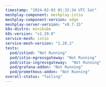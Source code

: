 ```yaml
---
timestamp: "2024-02-03 01:32:34 UTC Sat"
meshplay-component: meshplay-istio
meshplay-component-version: edge
meshplay-server-version: "v0.7.15"
k8s-distro: minikube
k8s-version: "v1.29.0"
service-mesh: istio
service-mesh-version: "1.20.2"
tests:
  pod/istiod: "Not Running"
  pod/istio-egressgateway: "Not Running"
  pod/istio-ingressgateway:  "Not Running"
  pod/grafana-addon: "Not Running"
  pod/prometheus-addon: "Not Running"
overall-status: "failing"
---
```

